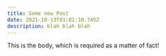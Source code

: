 ```yaml
---
title: Some new Post
date: 2021-10-13T01:01:10.745Z
description: blah blah blah
---
```

This is the body, which is required as a matter of fact!